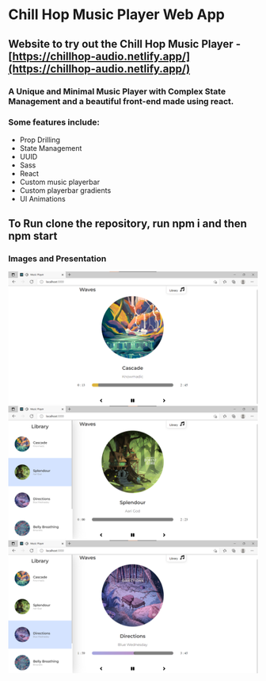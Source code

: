 # Chill Hop Music Player Web App

## Website to try out the Chill Hop Music Player - [https://chillhop-audio.netlify.app/](https://chillhop-audio.netlify.app/)

### A Unique and Minimal Music Player with Complex State Management and a beautiful front-end made using react.

### Some features include:

- Prop Drilling
- State Management
- UUID
- Sass
- React
- Custom music playerbar
- Custom playerbar gradients
- UI Animations

## To Run clone the repository, run npm i and then npm start

### Images and Presentation

![Image 1](Shot1.png)
![Image 2](Shot2.png)
![Image 3](Shot3.png)
